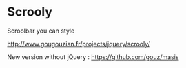 Scrooly
=======

Scroolbar you can style

http://www.gougouzian.fr/projects/jquery/scrooly/


New version without jQuery : https://github.com/gouz/masis
